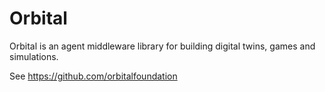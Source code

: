 # Orbital

Orbital is an agent middleware library for building digital twins, games and simulations.

See https://github.com/orbitalfoundation 

